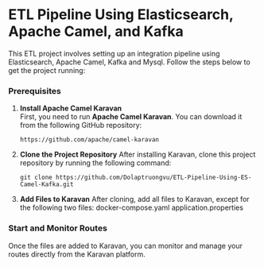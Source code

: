 # ETL Pipeline Using Elasticsearch, Apache Camel, and Kafka

This ETL project involves setting up an integration pipeline using Elasticsearch, Apache Camel, Kafka and Mysql. Follow the steps below to get the project running:

### Prerequisites
1. **Install Apache Camel Karavan**  
   First, you need to run **Apache Camel Karavan**. You can download it from the following GitHub repository:
   
   `
   https://github.com/apache/camel-karavan
   `
2. **Clone the Project Repository**
   After installing Karavan, clone this project repository by running the following command:
   
   `
   git clone https://github.com/Dolaptruongvu/ETL-Pipeline-Using-ES-Camel-Kafka.git
   `
 3. **Add Files to Karavan**
  After cloning, add all files to Karavan, except for the following two files:
    docker-compose.yaml
    application.properties

### Start and Monitor Routes
Once the files are added to Karavan, you can monitor and manage your routes directly from the Karavan platform.

